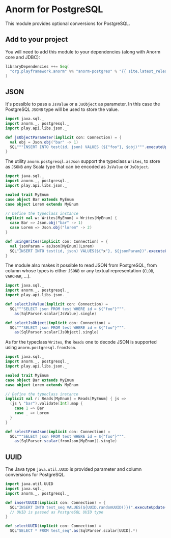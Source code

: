 # Anorm for PostgreSQL

This module provides optional conversions for PostgreSQL.

## Add to your project

You will need to add this module to your dependencies (along with Anorm core and JDBC): 

```scala
libraryDependencies ++= Seq(
  "org.playframework.anorm" %% "anorm-postgres" % "{{ site.latest_release }}"
)
```

## JSON

It's possible to pass a `JsValue` or a `JsObject` as parameter. In this case the PostgreSQL `JSONB` type will be used to store the value.

```scala
import java.sql._
import anorm._, postgresql._
import play.api.libs.json._

def jsObjectParameter(implicit con: Connection) = {
  val obj = Json.obj("bar" -> 1)
  SQL"""INSERT INTO test(id, json) VALUES (${"foo"}, $obj)""".executeUpdate()
}
```

The utility `anorm.postgresql.asJson` support the typeclass `Writes`, to store as `JSONB` any Scala type that can be encoded as `JsValue` or `JsObject`.

```scala
import java.sql._
import anorm._, postgresql._
import play.api.libs.json._

sealed trait MyEnum
case object Bar extends MyEnum
case object Lorem extends MyEnum

// Define the typeclass instance
implicit val w: Writes[MyEnum] = Writes[MyEnum] {
  case Bar => Json.obj("bar" -> 1)
  case Lorem => Json.obj("lorem" -> 2)
}

def usingWrites(implicit con: Connection) = {
  val jsonParam = asJson[MyEnum](Lorem)
  SQL"INSERT INTO test(id, json) VALUES(${"x"}, ${jsonParam})".executeUpdate()
}
```

The module also makes it possible to read JSON from PostgreSQL, from column whose types is either `JSONB` or any textual representation (`CLOB`, `VARCHAR`, ...).

```scala
import java.sql._
import anorm._, postgresql._
import play.api.libs.json._

def selectJsValue(implicit con: Connection) =
  SQL"""SELECT json FROM test WHERE id = ${"foo"}""".
    as(SqlParser.scalar[JsValue].single)

def selectJsObject(implicit con: Connection) =
  SQL"""SELECT json FROM test WHERE id = ${"foo"}""".
    as(SqlParser.scalar[JsObject].single)
```

As for the typeclass `Writes`, the `Reads` one to decode JSON is supported using `anorm.postgresql.fromJson`.

```scala
import java.sql._
import anorm._, postgresql._
import play.api.libs.json._

sealed trait MyEnum
case object Bar extends MyEnum
case object Lorem extends MyEnum

// Define the typeclass instance
implicit val r: Reads[MyEnum] = Reads[MyEnum] { js =>
  (js \ "bar").validate[Int].map {
    case 1 => Bar
    case _ => Lorem
  }
}

def selectFromJson(implicit con: Connection) =
  SQL"""SELECT json FROM test WHERE id = ${"foo"}""".
    as(SqlParser.scalar(fromJson[MyEnum]).single)
```

## UUID

The Java type `java.util.UUID` is provided parameter and column conversions for PostgreSQL.

```scala
import java.util.UUID
import java.sql._
import anorm._, postgresql._

def insertUUID(implicit con: Connection) = {
  SQL"INSERT INTO test_seq VALUES(${UUID.randomUUID()})".executeUpdate()
  // UUID is passed as PostgreSQL UUID type
}

def selectUUID(implicit con: Connection) =
  SQL"SELECT * FROM test_seq".as(SqlParser.scalar[UUID].*)
```
